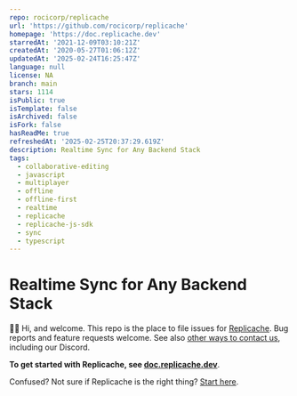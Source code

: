 ```yaml
---
repo: rocicorp/replicache
url: 'https://github.com/rocicorp/replicache'
homepage: 'https://doc.replicache.dev'
starredAt: '2021-12-09T03:10:21Z'
createdAt: '2020-05-27T01:06:12Z'
updatedAt: '2025-02-24T16:25:47Z'
language: null
license: NA
branch: main
stars: 1114
isPublic: true
isTemplate: false
isArchived: false
isFork: false
hasReadMe: true
refreshedAt: '2025-02-25T20:37:29.619Z'
description: Realtime Sync for Any Backend Stack
tags:
  - collaborative-editing
  - javascript
  - multiplayer
  - offline
  - offline-first
  - realtime
  - replicache
  - replicache-js-sdk
  - sync
  - typescript
---
```


# Realtime Sync for Any Backend Stack

👋🏼 Hi, and welcome. This repo is the place to file issues for [Replicache](https://replicache.dev). Bug reports and feature requests welcome. See also [other ways to contact us](https://replicache.dev/#contact), including our Discord.

**To get started with Replicache, see [doc.replicache.dev](https://doc.replicache.dev)**.

Confused? Not sure if Replicache is the right thing? [Start here](https://replicache.dev).
